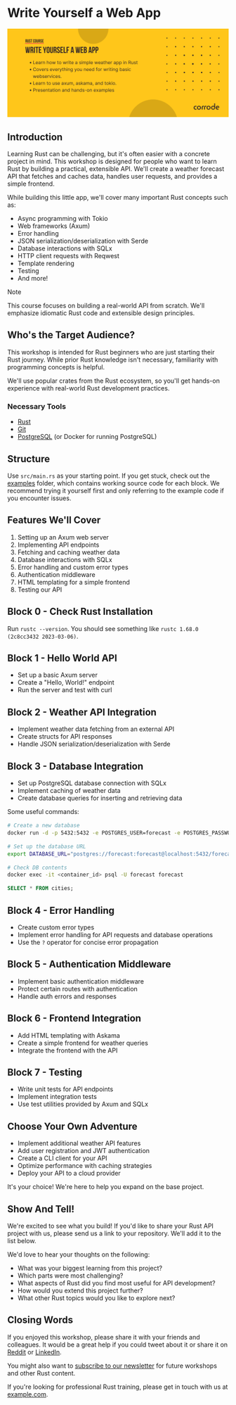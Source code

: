 # Write Yourself a Web App

![Course banner](assets/banner.png)

## Introduction

Learning Rust can be challenging, but it's often easier with a concrete project in mind. This workshop is designed for people who want to learn Rust by building a practical, extensible API. We'll create a weather forecast API that fetches and caches data, handles user requests, and provides a simple frontend.

While building this little app, we'll cover many important Rust concepts such as:

- Async programming with Tokio
- Web frameworks (Axum)
- Error handling
- JSON serialization/deserialization with Serde
- Database interactions with SQLx
- HTTP client requests with Reqwest
- Template rendering
- Testing
- And more!

> [!NOTE]
> This course focuses on building a real-world API from scratch. We'll emphasize idiomatic Rust code and extensible design principles.

## Who's the Target Audience?

This workshop is intended for Rust beginners who are just starting their Rust journey. While prior Rust knowledge isn't necessary, familiarity with programming concepts is helpful.

We'll use popular crates from the Rust ecosystem, so you'll get hands-on experience with real-world Rust development practices.

### Necessary Tools

* [Rust](https://www.rust-lang.org/tools/install)
* [Git](https://git-scm.com/)
* [PostgreSQL](https://www.postgresql.org/download/) (or Docker for running PostgreSQL)

## Structure

Use `src/main.rs` as your starting point. If you get stuck, check out the [examples](/examples) folder, which contains working source code for each block. We recommend trying it yourself first and only referring to the example code if you encounter issues.

## Features We'll Cover

1. Setting up an Axum web server
2. Implementing API endpoints
3. Fetching and caching weather data
4. Database interactions with SQLx
5. Error handling and custom error types
6. Authentication middleware
7. HTML templating for a simple frontend
8. Testing our API

## Block 0 - Check Rust Installation

Run `rustc --version`.
You should see something like `rustc 1.68.0 (2c8cc3432 2023-03-06)`.

## Block 1 - Hello World API

* Set up a basic Axum server
* Create a "Hello, World!" endpoint
* Run the server and test with curl

## Block 2 - Weather API Integration

* Implement weather data fetching from an external API
* Create structs for API responses
* Handle JSON serialization/deserialization with Serde

## Block 3 - Database Integration

* Set up PostgreSQL database connection with SQLx
* Implement caching of weather data
* Create database queries for inserting and retrieving data

Some useful commands:

```bash
# Create a new database
docker run -d -p 5432:5432 -e POSTGRES_USER=forecast -e POSTGRES_PASSWORD=forecast -e POSTGRES_DB=forecast -d postgres
```

```bash
# Set up the database URL
export DATABASE_URL="postgres://forecast:forecast@localhost:5432/forecast?sslmode=disable" 
```

```bash
# Check DB contents
docker exec -it <container_id> psql -U forecast forecast
```

```sql
SELECT * FROM cities;
```

## Block 4 - Error Handling

* Create custom error types
* Implement error handling for API requests and database operations
* Use the `?` operator for concise error propagation

## Block 5 - Authentication Middleware

* Implement basic authentication middleware
* Protect certain routes with authentication
* Handle auth errors and responses

## Block 6 - Frontend Integration

* Add HTML templating with Askama
* Create a simple frontend for weather queries
* Integrate the frontend with the API

## Block 7 - Testing

* Write unit tests for API endpoints
* Implement integration tests
* Use test utilities provided by Axum and SQLx

## Choose Your Own Adventure

* Implement additional weather API features
* Add user registration and JWT authentication
* Create a CLI client for your API
* Optimize performance with caching strategies
* Deploy your API to a cloud provider

It's your choice! We're here to help you expand on the base project.

## Show And Tell!

We're excited to see what you build! If you'd like to share your Rust API project with us, please send us a link to your repository. We'll add it to the list below.

We'd love to hear your thoughts on the following:

- What was your biggest learning from this project?
- Which parts were most challenging?
- What aspects of Rust did you find most useful for API development?
- How would you extend this project further?
- What other Rust topics would you like to explore next?

## Closing Words

If you enjoyed this workshop, please share it with your friends and colleagues. It would be a great help if you could tweet about it or share it on [Reddit](https://www.reddit.com/r/rust/) or [LinkedIn](https://www.linkedin.com/).

You might also want to [subscribe to our newsletter](https://example.com/newsletter) for future workshops and other Rust content.

If you're looking for professional Rust training, please get in touch with us at [example.com](https://example.com/).
